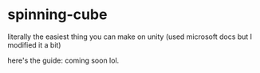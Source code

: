 # spinning-cube
literally the easiest thing you can make on unity (used microsoft docs but I modified it a bit)

here's the guide:
coming soon lol.
